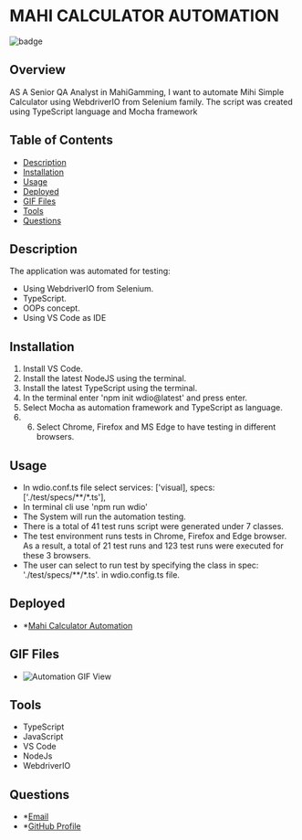 # **MAHI CALCULATOR AUTOMATION**

![badge](https://img.shields.io/badge/License-mit-blue)

## Overview

AS A Senior QA Analyst in MahiGamming, I want to automate Mihi Simple Calculator using WebdriverIO from Selenium family. The script was created using TypeScript language and Mocha framework

## Table of Contents

- [Description](#description)
- [Installation](#installation)
- [Usage](#usage)
- [Deployed](#deployed)
- [GIF Files](#Gif)
- [Tools](#tools)
- [Questions](#questions)

## Description

The application was automated for testing:

- Using WebdriverIO from Selenium.
- TypeScript.
- OOPs concept.
- Using VS Code as IDE

## Installation

1. Install VS Code.
2. Install the latest NodeJS using the terminal.
3. Install the latest TypeScript using the terminal.
4. In the terminal enter 'npm init wdio@latest' and press enter.
5. Select Mocha as automation framework and TypeScript as language.
6. 6.	Select Chrome, Firefox and MS Edge to have testing in different browsers.

## Usage

- In wdio.conf.ts file select services: ['visual], specs: ['./test/specs/**/*.ts'],
- In terminal cli use 'npm run wdio'
- The System will run the automation testing.
- There is a total of 41 test runs script were generated under 7 classes.
- The test environment runs tests in Chrome, Firefox and Edge browser. As a result, a total of 21 test runs and 123 test runs were executed for these 3 browsers.
- The user can select to run test by specifying the class in spec: './test/specs/**/*.ts'. in wdio.config.ts file.


## Deployed

- \*[Mahi Calculator Automation](https://github.com/mirzadev/mahiCalculatorAutomation)

## GIF Files

- ![Automation GIF View](./Automation-CalculatorMochaTS.gif)

## Tools

- TypeScript
- JavaScript
- VS Code
- NodeJs
- WebdriverIO

## Questions

- \*[Email](awal.mirza2016@gmail.com)
- \*[GitHub Profile](https://github.com/mirzadev)
